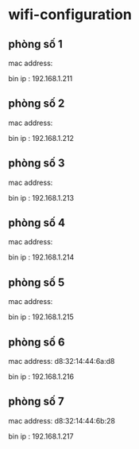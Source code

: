 # wifi-configuration


## phòng số 1

mac address:

bin ip : 192.168.1.211


## phòng số 2

mac address:

bin ip : 192.168.1.212


## phòng số 3

mac address:

bin ip : 192.168.1.213


## phòng số 4

mac address:

bin ip : 192.168.1.214



## phòng số 5

mac address: 

bin ip : 192.168.1.215


## phòng số 6

mac address: d8:32:14:44:6a:d8

bin ip : 192.168.1.216


## phòng số 7

mac address: d8:32:14:44:6b:28

bin ip : 192.168.1.217
